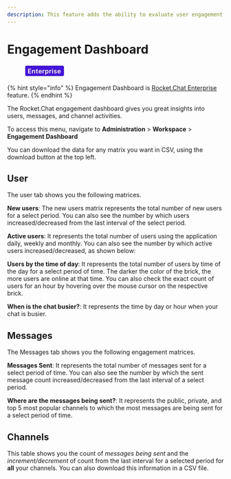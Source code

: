 ```yaml
---
description: This feature adds the ability to evaluate user engagement on the channels.
---
```


# Engagement Dashboard

<figure><img src="../../.gitbook/assets/2021-06-10_22-31-38 (3) (3) (3) (3) (3) (3) (3) (3) (3) (2) (3) (1) (1) (1) (1) (2) (1) (1) (7) (1).jpg" alt=""><figcaption></figcaption></figure>

{% hint style="info" %}
Engagement Dashboard is [Rocket.Chat Enterprise](../../setup-and-configure/enterprise-edition-trial/) feature.
{% endhint %}

The Rocket.Chat engagement dashboard gives you great insights into users, messages, and channel activities.

To access this menu, navigate to **Administration** > **Workspace** > **Engagement Dashboard**

You can download the data for any matrix you want in CSV, using the download button at the top left.

## User

The user tab shows you the following matrices.

**New users**: The new users matrix represents the total number of new users for a select period. You can also see the number by which users increased/decreased from the last interval of the select period.

**Active users**: It represents the total number of users using the application daily, weekly and monthly. You can also see the number by which active users increased/decreased, as shown below:

**Users by the time of day**: It represents the total number of users by time of the day for a select period of time. The darker the color of the brick, the more users are online at that time. You can also check the exact count of users for an hour by hovering over the mouse cursor on the respective brick.

**When is the chat busier?**: It represents the time by day or hour when your chat is busier.

## Messages

The Messages tab shows you the following engagement matrices.

**Messages Sent**: It represents the total number of messages sent for a select period of time. You can also see the number by which the sent message count increased/decreased from the last interval of a select period.

**Where are the messages being sent?**: It represents the public, private, and top 5 most popular channels to which the most messages are being sent for a select period of time.

## Channels

This table shows you the count of _messages being sent_ and the _increment/decrement_ of count from the last interval for a selected period for **all** your channels. You can also download this information in a CSV file.
